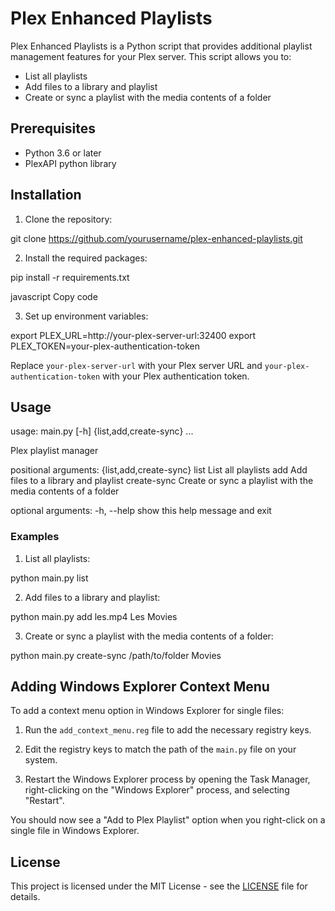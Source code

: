# Plex Enhanced Playlists

Plex Enhanced Playlists is a Python script that provides additional playlist management features for your Plex server. This script allows you to:

- List all playlists
- Add files to a library and playlist
- Create or sync a playlist with the media contents of a folder

## Prerequisites

- Python 3.6 or later
- PlexAPI python library

## Installation

1. Clone the repository:

git clone https://github.com/yourusername/plex-enhanced-playlists.git

2. Install the required packages:

pip install -r requirements.txt

javascript
Copy code

3. Set up environment variables:

export PLEX_URL=http://your-plex-server-url:32400
export PLEX_TOKEN=your-plex-authentication-token

Replace `your-plex-server-url` with your Plex server URL and `your-plex-authentication-token` with your Plex authentication token.

## Usage

usage: main.py [-h] {list,add,create-sync} ...

Plex playlist manager

positional arguments:
{list,add,create-sync}
list List all playlists
add Add files to a library and playlist
create-sync Create or sync a playlist with the media contents of a folder

optional arguments:
-h, --help show this help message and exit

### Examples

1. List all playlists:

python main.py list

2. Add files to a library and playlist:

python main.py add les.mp4 Les Movies

3. Create or sync a playlist with the media contents of a folder:

python main.py create-sync /path/to/folder Movies

## Adding Windows Explorer Context Menu

To add a context menu option in Windows Explorer for single files:

1. Run the `add_context_menu.reg` file to add the necessary registry keys.

2. Edit the registry keys to match the path of the `main.py` file on your system.

3. Restart the Windows Explorer process by opening the Task Manager, right-clicking on the "Windows Explorer" process, and selecting "Restart".

You should now see a "Add to Plex Playlist" option when you right-click on a single file in Windows Explorer.

## License

This project is licensed under the MIT License - see the [LICENSE](LICENSE) file for details.
